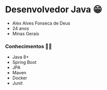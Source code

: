 # Desenvolvedor Java 😁

- Alex Alves Fonseca de Deus
- 24 anos
- Minas Gerais

### Conhecimentos 🧑‍💻

- Java 8+
- Spring Boot
- JPA
- Maven
- Docker
- Junit


